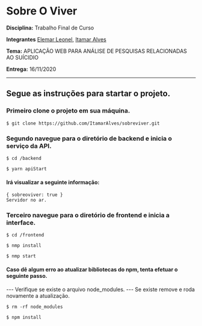 # Sobre O Viver

**Disciplina:**  Trabalho Final de Curso

**Integrantes**  [Elemar Leonel](https://github.com/Elemar-18), [Itamar Alves](https://github.com/ItamarAlves)

**Tema:** APLICAÇÃO WEB PARA ANÁLISE DE PESQUISAS RELACIONADAS AO SUÍCIDIO

**Entrega:** 16/11/2020

***

## Segue as instruções para startar o projeto.

### Primeiro clone o projeto em sua máquina.
```shell
$ git clone https://github.com/ItamarAlves/sobreviver.git
```

### Segundo navegue para o diretório de backend e inicia o serviço da API.
```shell
$ cd /backend

$ yarn apiStart

```
#### Irá visualizar a seguinte informação:
```shell
{ sobreoviver: true }
Servidor no ar.
```

### Terceiro navegue para o diretório de frontend e inicia a interface.
```shell
$ cd /frontend

$ nmp install

$ nmp start
```

#### Caso dê algum erro ao atualizar bibliotecas do npm, tenta efetuar o seguinte passo.
--- Verifique se existe o arquivo node_modules.
--- Se existe remove e roda novamente a atualização.

```shell
$ rm -rf node_modules

$ npm install

```


